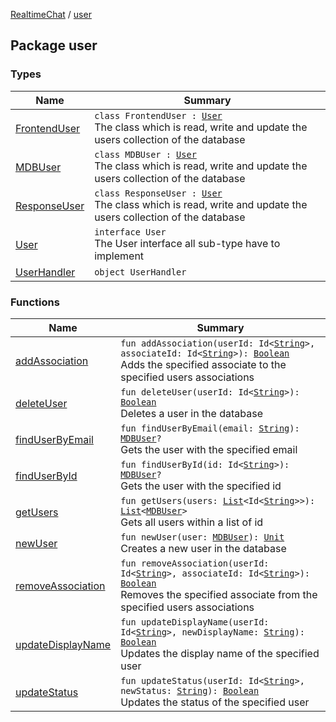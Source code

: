 [RealtimeChat](../index.md) / [user](./index.md)

## Package user

### Types

| Name | Summary |
|---|---|
| [FrontendUser](-frontend-user/index.md) | `class FrontendUser : `[`User`](-user/index.md)<br>The class which is read, write and update the users collection of the database |
| [MDBUser](-m-d-b-user/index.md) | `class MDBUser : `[`User`](-user/index.md)<br>The class which is read, write and update the users collection of the database |
| [ResponseUser](-response-user/index.md) | `class ResponseUser : `[`User`](-user/index.md)<br>The class which is read, write and update the users collection of the database |
| [User](-user/index.md) | `interface User`<br>The User interface all sub-type have to implement |
| [UserHandler](-user-handler/index.md) | `object UserHandler` |

### Functions

| Name | Summary |
|---|---|
| [addAssociation](add-association.md) | `fun addAssociation(userId: Id<`[`String`](https://kotlinlang.org/api/latest/jvm/stdlib/kotlin/-string/index.html)`>, associateId: Id<`[`String`](https://kotlinlang.org/api/latest/jvm/stdlib/kotlin/-string/index.html)`>): `[`Boolean`](https://kotlinlang.org/api/latest/jvm/stdlib/kotlin/-boolean/index.html)<br>Adds the specified associate to the specified users associations |
| [deleteUser](delete-user.md) | `fun deleteUser(userId: Id<`[`String`](https://kotlinlang.org/api/latest/jvm/stdlib/kotlin/-string/index.html)`>): `[`Boolean`](https://kotlinlang.org/api/latest/jvm/stdlib/kotlin/-boolean/index.html)<br>Deletes a user in the database |
| [findUserByEmail](find-user-by-email.md) | `fun findUserByEmail(email: `[`String`](https://kotlinlang.org/api/latest/jvm/stdlib/kotlin/-string/index.html)`): `[`MDBUser`](-m-d-b-user/index.md)`?`<br>Gets the user with the specified email |
| [findUserById](find-user-by-id.md) | `fun findUserById(id: Id<`[`String`](https://kotlinlang.org/api/latest/jvm/stdlib/kotlin/-string/index.html)`>): `[`MDBUser`](-m-d-b-user/index.md)`?`<br>Gets the user with the specified id |
| [getUsers](get-users.md) | `fun getUsers(users: `[`List`](https://kotlinlang.org/api/latest/jvm/stdlib/kotlin.collections/-list/index.html)`<Id<`[`String`](https://kotlinlang.org/api/latest/jvm/stdlib/kotlin/-string/index.html)`>>): `[`List`](https://kotlinlang.org/api/latest/jvm/stdlib/kotlin.collections/-list/index.html)`<`[`MDBUser`](-m-d-b-user/index.md)`>`<br>Gets all users within a list of id |
| [newUser](new-user.md) | `fun newUser(user: `[`MDBUser`](-m-d-b-user/index.md)`): `[`Unit`](https://kotlinlang.org/api/latest/jvm/stdlib/kotlin/-unit/index.html)<br>Creates a new user in the database |
| [removeAssociation](remove-association.md) | `fun removeAssociation(userId: Id<`[`String`](https://kotlinlang.org/api/latest/jvm/stdlib/kotlin/-string/index.html)`>, associateId: Id<`[`String`](https://kotlinlang.org/api/latest/jvm/stdlib/kotlin/-string/index.html)`>): `[`Boolean`](https://kotlinlang.org/api/latest/jvm/stdlib/kotlin/-boolean/index.html)<br>Removes the specified associate from the specified users associations |
| [updateDisplayName](update-display-name.md) | `fun updateDisplayName(userId: Id<`[`String`](https://kotlinlang.org/api/latest/jvm/stdlib/kotlin/-string/index.html)`>, newDisplayName: `[`String`](https://kotlinlang.org/api/latest/jvm/stdlib/kotlin/-string/index.html)`): `[`Boolean`](https://kotlinlang.org/api/latest/jvm/stdlib/kotlin/-boolean/index.html)<br>Updates the display name of the specified user |
| [updateStatus](update-status.md) | `fun updateStatus(userId: Id<`[`String`](https://kotlinlang.org/api/latest/jvm/stdlib/kotlin/-string/index.html)`>, newStatus: `[`String`](https://kotlinlang.org/api/latest/jvm/stdlib/kotlin/-string/index.html)`): `[`Boolean`](https://kotlinlang.org/api/latest/jvm/stdlib/kotlin/-boolean/index.html)<br>Updates the status of the specified user |
